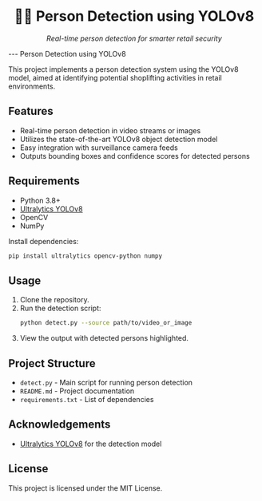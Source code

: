 <h1 align="center">🧑‍💼 Person Detection using YOLOv8</h1>

<p align="center">
    <em>Real-time person detection for smarter retail security</em>
</p>

--- Person Detection using YOLOv8

This project implements a person detection system using the YOLOv8 model, aimed at identifying potential shoplifting activities in retail environments.

## Features

- Real-time person detection in video streams or images
- Utilizes the state-of-the-art YOLOv8 object detection model
- Easy integration with surveillance camera feeds
- Outputs bounding boxes and confidence scores for detected persons

## Requirements

- Python 3.8+
- [Ultralytics YOLOv8](https://github.com/ultralytics/ultralytics)
- OpenCV
- NumPy

Install dependencies:
```bash
pip install ultralytics opencv-python numpy
```

## Usage

1. Clone the repository.
2. Run the detection script:
    ```bash
    python detect.py --source path/to/video_or_image
    ```
3. View the output with detected persons highlighted.

## Project Structure

- `detect.py` - Main script for running person detection
- `README.md` - Project documentation
- `requirements.txt` - List of dependencies

## Acknowledgements

- [Ultralytics YOLOv8](https://github.com/ultralytics/ultralytics) for the detection model

## License

This project is licensed under the MIT License.
